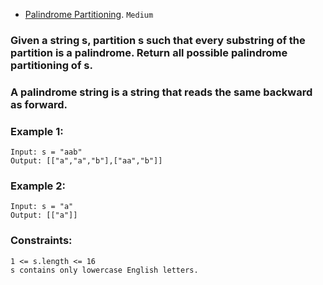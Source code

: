 - [Palindrome Partitioning](https://leetcode.com/problems/palindrome-partitioning/).
`Medium`

### Given a string s, partition s such that every substring of the partition is a palindrome. Return all possible palindrome partitioning of s.

### A palindrome string is a string that reads the same backward as forward.

 

### Example 1:
```
Input: s = "aab"
Output: [["a","a","b"],["aa","b"]]
```
### Example 2:
```
Input: s = "a"
Output: [["a"]]
``` 

### Constraints:
```
1 <= s.length <= 16
s contains only lowercase English letters.
```
